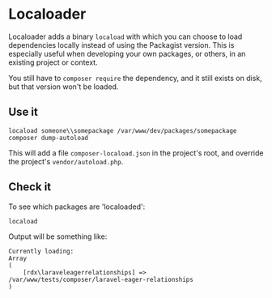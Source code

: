 Localoader
===

Localoader adds a binary `locaload` with which you can choose to load dependencies
locally instead of using the Packagist version. This is especially useful when
developing your own packages, or others, in an existing project or context.

You still have to `composer require` the dependency, and it still exists on disk,
but that version won't be loaded.

Use it
---

	locaload someone\\somepackage /var/www/dev/packages/somepackage
	composer dump-autoload

This will add a file `composer-locaload.json` in the project's root, and override
the project's `vendor/autoload.php`.

Check it
---

To see which packages are 'localoaded':

    locaload

Output will be something like:

	Currently loading:
	Array
	(
		[rdx\laraveleagerrelationships] => /var/www/tests/composer/laravel-eager-relationships
	)

